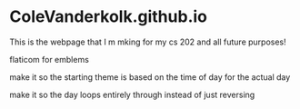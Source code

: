 # ColeVanderkolk.github.io

This is the webpage that I m mking for my cs 202 and all future purposes!

flaticom for emblems

make it so the starting theme is based on the time of day for the actual day

make it so the day loops entirely through instead of just reversing
